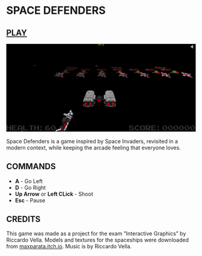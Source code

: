 # SPACE DEFENDERS

## [PLAY](https://sapienzainteractivegraphicscourse.github.io/final-project-han/)

![alt text](https://github.com/SapienzaInteractiveGraphicsCourse/final-project-han/blob/main/report/pc_1.png)

Space Defenders is a game inspired by Space Invaders, revisited in a modern context, while keeping the arcade feeling that everyone loves.

## COMMANDS

- **A** - Go Left
- **D** - Go Right
- **Up Arrow** or **Left CLick** - Shoot
- **Esc** - Pause

## CREDITS

This game was made as a project for the exam "Interactive Graphics" by Riccardo Vella. 
Models and textures for the spaceships were downloaded from [maxparata.itch.io](https://maxparata.itch.io/voxel-spaceships).
Music is by Riccardo Vella.
